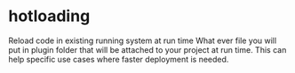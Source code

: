 # hotloading
Reload code in existing running system at run time
What ever file you will put in plugin folder that will be attached to your project at run time.
This can help specific use cases where faster deployment is needed.
